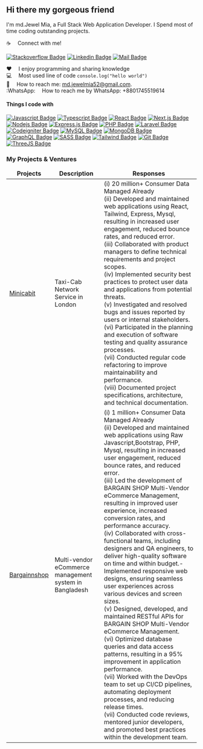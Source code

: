 
## Hi there my gorgeous friend 

I'm md.Jewel Mia, a Full Stack Web Application Developer. I Spend most of time coding outstanding projects.

:coffee: &emsp;Connect with me!

[![Stackoverflow Badge](https://img.shields.io/badge/stack%20overflow-FE7A16?logo=stack-overflow&logoColor=white&style=for-the-badge)](https://stackoverflow.com/users/4148384/md-jewel-mia) [![Linkedin Badge](https://img.shields.io/badge/LinkedIn-0077B5?style=for-the-badge&logo=linkedin&logoColor=white)](https://www.linkedin.com/in/jewelmia/) [![Mail Badge](https://img.shields.io/badge/Gmail-D14836?style=for-the-badge&logo=gmail&logoColor=white)](mailto:md.jewelmia52@gmail.com)

:hearts: &emsp;I enjoy programming and sharing knowledge <br/>
:computer: &emsp;Most used line of code `console.log("hello world")` <br/>
:e-mail: &emsp;How to reach me: md.jewelmia52@gmail.com.<br/>
:WhatsApp: &emsp;How to reach me by WhatsApp: +8801745519614<br/>

#### Things I code with

[![Javascript Badge](https://img.shields.io/badge/-Javascript-F0DB4F?style=for-the-badge&labelColor=black&logo=javascript&logoColor=F0DB4F)](#) [![Typescript Badge](https://img.shields.io/badge/-Typescript-007acc?style=for-the-badge&labelColor=black&logo=typescript&logoColor=007acc)](#) [![React Badge](https://img.shields.io/badge/-React-61DBFB?style=for-the-badge&labelColor=black&logo=react&logoColor=61DBFB)](#) [![Next.js Badge](https://img.shields.io/badge/next.js-000000?style=for-the-badge&logo=nextdotjs&logoColor=white)](#) [![Nodejs Badge](https://img.shields.io/badge/-Nodejs-3C873A?style=for-the-badge&labelColor=black&logo=node.js&logoColor=3C873A)](#) [![Express.js Badge](https://img.shields.io/badge/Express.js-000000?style=for-the-badge&logo=express&logoColor=white)](#) [![PHP Badge](https://img.shields.io/badge/PHP-7378ab?style=for-the-badge&logo=php&logoColor=white)](#) [![Laravel Badge](https://img.shields.io/badge/LARAVEL-F05032?style=for-the-badge&logo=laravel&logoColor=white)](#)  [![Codeigniter Badge](https://img.shields.io/badge/CODEIGNITER-F05032?style=for-the-badge&logo=codeigniter&logoColor=white)](#) 
[![MySQL Badge](https://img.shields.io/badge/-MySQL-007acc?style=for-the-badge&labelColor=ddd7d9&logo=mysql&logoColor=035e86)](#) 
[![MongoDB Badge](https://img.shields.io/badge/MongoDB-4EA94B?style=for-the-badge&logo=mongodb&logoColor=white)](#) [![GraphQL Badge](https://img.shields.io/badge/-GraphQl-e535ab?style=for-the-badge&labelColor=black&logo=node.js&logoColor=e535ab)](#) [![SASS Badge](https://img.shields.io/badge/Sass-CC6699?style=for-the-badge&logo=sass&logoColor=white)](#) [![Tailwind Badge](https://img.shields.io/badge/Tailwind%20CSS-092749?style=for-the-badge&logo=tailwindcss&logoColor=06B6D4&labelColor=000000)](#)  [![Git Badge](https://img.shields.io/badge/Git-F05032?style=for-the-badge&logo=git&logoColor=white)](#)  [![ThreeJS Badge](https://img.shields.io/badge/three.js-000000?style=for-the-badge&logo=threedotjs&logoColor=white)](#) 



### My Projects & Ventures

<table>
  <thead align="center">
    <tr border: none;>
      <td><b>Projects</b></td>
      <td><b>Description</b></td>
      <td><b>Responses</b></td>
    </tr>
  </thead>
  <tbody>
    <tr>
      <td><a href="https://minicabit.com" target="_blank">Minicabit</a></td>
      <td>Taxi-Cab Network Service in London</td>
      <td>
        (i) 20 million+ Consumer Data Managed Already<br/>
        (ii) Developed and maintained web applications using React, Tailwind, Express,
        Mysql, resulting in increased user engagement, reduced bounce rates, and reduced
        error.<br/>
        (iii) Collaborated with product managers to define technical requirements and project
        scopes.<br/>
        (iv) Implemented security best practices to protect user data and applications from
        potential threats.<br/>
        (v) Investigated and resolved bugs and issues reported by users or internal
        stakeholders.<br/>
        (vi) Participated in the planning and execution of software testing and quality
        assurance processes.<br/>
        (vii) Conducted regular code refactoring to improve maintainability and performance.<br/>
        (viii) Documented project specifications, architecture, and technical documentation.<br/>
      </td>
    </tr>
     <tr>
      <td><a href="https://bargainnshop.com/" target="_blank">Bargainnshop</a></td>
      <td> Multi-vendor eCommerce management system in Bangladesh</td>
      <td>
        (i) 1 million+ Consumer Data Managed Already<br/>
        (ii) Developed and maintained web applications using Raw Javascript,Bootstrap, PHP,
        Mysql, resulting in increased user engagement, reduced bounce rates, and reduced
        error.<br/>
        (iii) Led the development of BARGAIN SHOP Multi-Vendor eCommerce
          Management, resulting in improved user experience, increased conversion rates,
          and performance accuracy.<br/>
          (iv) Collaborated with cross-functional teams, including designers and QA engineers,
          to deliver high-quality software on time and within budget.- Implemented responsive web designs, ensuring seamless user experiences across
          various devices and screen sizes.<br/>
          (v) Designed, developed, and maintained RESTful APIs for BARGAIN SHOP
          Multi-Vendor eCommerce Management.<br/>
          (vi) Optimized database queries and data access patterns, resulting in a 95%
          improvement in application performance.<br/>
          (vii) Worked with the DevOps team to set up CI/CD pipelines, automating deployment
          processes, and reducing release times.<br/>
          (vii) Conducted code reviews, mentored junior developers, and promoted best
          practices within the development team.<br/>
      </td>
    </tr>
  </tbody>
</table>

